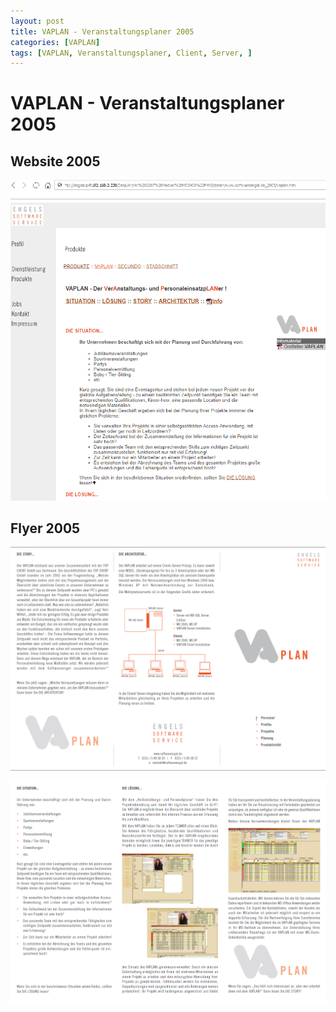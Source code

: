 ```yaml
---
layout: post
title: VAPLAN - Veranstaltungsplaner 2005
categories: [VAPLAN]
tags: [VAPLAN, Veranstaltungsplaner, Client, Server, ]
---
```


# VAPLAN - Veranstaltungsplaner 2005

## Website 2005 
![](../pics/20230713101437_vaplan_web.png)

## Flyer 2005

![](../pics/20230713101536_vaplan_2005.png)

![](../pics/20230713101623_vaplan_2005_seite2.png)

